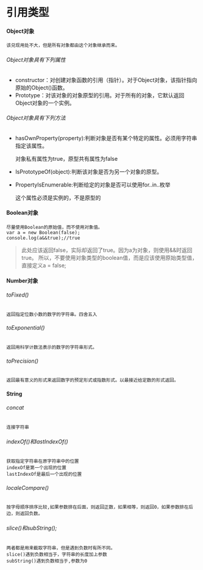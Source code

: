 # 引用类型

#### Object对象
    该兑现用处不大，但是所有对象都由这个对象继承而来。
###### Object对象具有下列属性
- constructor：对创建对象函数的引用（指针）。对于Object对象，该指针指向原始的Object()函数。
- Prototype：对该对象的对象原型的引用。对于所有的对象，它默认返回Object对象的一个实例。
###### Object对象具有下列方法
- hasOwnProperty(property):判断对象是否有某个特定的属性。必须用字符串指定该属性。

    对象私有属性为true，原型共有属性为false
- IsPrototypeOf(object):判断该对象是否为另一个对象的原型。
- PropertyIsEnumerable:判断给定的对象是否可以使用for..in..枚举

    这个属性必须是实例的，不是原型的

#### Boolean对象
    尽量使用Boolean的原始值，而不使用对象值。
    var a = new Boolean(false);
    console.log(a&&true);//true
> 此处应该返回false，实际却返回了true。因为a为对象，则使用&&时返回true。
    所以，不要使用对象类型的boolean值，而是应该使用原始类型值，直接定义a = false;

#### Number对象
###### toFixed()
    返回指定位数小数的数字的字符串。四舍五入
###### toExponential()
    返回用科学计数法表示的数字的字符串形式。
###### toPrecision()
    返回最有意义的形式来返回数字的预定形式或指数形式。以最接近给定数的形式返回。
#### String
###### concat
    连接字符串
###### indexOf()和lastIndexOf()
    获取指定字符串在原字符串中的位置
    indexOf是第一个出现的位置
    lastIndexOf是最后一个出现的位置
###### localeCompare()
    按字母顺序排序比较,如果参数排在后面，则返回正数，如果相等，则返回0，如果参数排在后边，则返回负数。
###### slice()和subString();
    两者都是用来截取字符串，但是遇到负数时有所不同。
    slice()遇到负数相当于，字符串的长度加上参数
    subString()遇到负数相当于,参数为0



